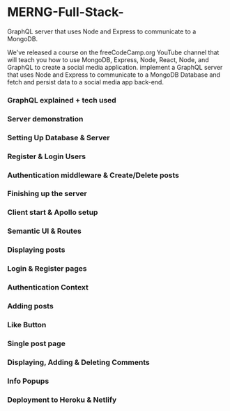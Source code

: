 # MERNG-Full-Stack-

GraphQL server that uses Node and Express to communicate to a MongoDB.

We've released a course on the freeCodeCamp.org YouTube channel that will teach you how to use MongoDB, Express, Node,  React, Node, and GraphQL to create a social media application.
implement a GraphQL server that uses Node and Express to communicate to a MongoDB Database and fetch and persist data to a social media app back-end.

### GraphQL explained + tech used
### Server demonstration
### Setting Up Database & Server
### Register & Login Users
### Authentication middleware & Create/Delete posts
### Finishing up the server
### Client start & Apollo setup
### Semantic UI & Routes
### Displaying posts
### Login & Register pages
### Authentication Context
### Adding posts
### Like Button
### Single post page
### Displaying, Adding & Deleting Comments
### Info Popups
### Deployment to Heroku & Netlify
 
